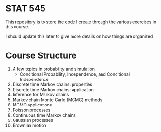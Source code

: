 # STAT 545

This repository is to store the code I create through the various exercises in this course. 

I should update this later to give more details on how things are organized

# Course Structure

1. A few topics in probability and simulation  
    - Conditional Probability, Independence, and Conditional Independence
2. Discrete time Markov chains: properties
3. Discrete time Markov chains: application
4. Inference for Markov chains
5. Markov chain Monte Carlo (MCMC) methods
6. MCMC applications
7. Poisson processes
8. Continuous time Markov chains
9. Gaussian processes
10. Brownian motion
